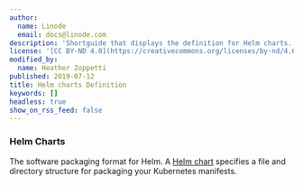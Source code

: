 ```yaml
---
author:
  name: Linode
  email: docs@linode.com
description: 'Shortguide that displays the definition for Helm charts.'
license: '[CC BY-ND 4.0](https://creativecommons.org/licenses/by-nd/4.0)'
modified_by:
  name: Heather Zoppetti
published: 2019-07-12
title: Helm charts Definition
keywords: []
headless: true
show_on_rss_feed: false
---
```


### Helm Charts

The software packaging format for Helm. A [Helm chart](https://helm.sh/docs/developing_charts/) specifies a file and directory structure for packaging your Kubernetes manifests.
